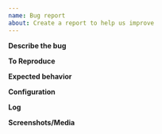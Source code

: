 ```yaml
---
name: Bug report
about: Create a report to help us improve 
---
```


<!-- Your issue may already be reported! Please search for it before creating one. -->

**Describe the bug**
<!-- A clear and concise description of what the bug is. -->

**To Reproduce**
<!-- Steps to reproduce the behavior, including any relevant code snippets. -->

**Expected behavior**
<!-- A clear and concise description of what you expected to happen. -->

**Configuration**
<!-- Provide the content of window-switcher.ini for troubleshooting. -->

**Log**
<!-- Attach relevant log outputs that can help diagnose the issue. -->

**Screenshots/Media**
<!-- Add screenshots or videos that help illustrate the issue. -->
